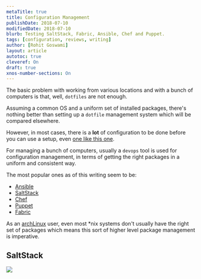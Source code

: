 ```yaml
---
metaTitle: true
title: Configuration Management
publishDate: 2018-07-10
modifiedDate: 2018-07-10
blurb: Testing SaltStack, Fabric, Ansible, Chef and Puppet.
tags: [configuration, reviews, writing]
author: [Rohit Goswami]
layout: article
autotoc: true
cleveref: On
draft: true
xnos-number-sections: On
---
```


The basic problem with working from various locations and with a bunch of
computers is that, well, `dotfiles` are not enough.

Assuming a common OS and a uniform set of installed packages, there's nothing
better than setting up a `dotfile` management system which will be compared
elsewhere.

However, in most cases, there is a **lot** of configuration to be done before
you can use a setup, even [one like this one](https://github.com/HaoZeke/Dotfiles).

For managing a bunch of computers, usually a `devops` tool is used for
configuration management, in terms of getting the right packages in a uniform
and consistent way.

The most popular ones as of this writing seem to be:

- [Ansible](https://www.ansible.com/)
- [SaltStack](https://saltstack.com/)
- [Chef](https://www.chef.io/chef/)
- [Puppet](https://puppet.com/)
- [Fabric](http://www.fabfile.org/)

As an [archLinux](https://www.archlinux.org/) user, even most \*nix systems don't usually have the right set of
packages which means this sort of higher level package management is imperative.

## SaltStack

![](/img/saltLogo.jpg)
